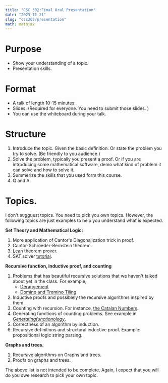 ```yaml
---
title: "CSC 302:Final Oral Presentation"
date: "2023-11-21"
slug: "csc302/presentation"
math: mathjax
--- 
```

# Purpose
- Show your understanding of a topic. 
- Presentation skills.

# Format
- A talk of length 10-15 minutes. 
- Slides. (Required for everyone. You need to submit those slides. )
- You can use the whiteboard during your talk.

# Structure
1. Introduce the topic. Given the basic definition. Or state the problem you try to solve. (Be friendly to you audience.)
2. Solve the problem, typically you present a proof. Or if you are introducing some mathematical software, demo what kind of problem it can solve and how to solve it.
3. Summerize the skills that you used form this course. 
4. Q and A. 
# Topics.
I don't sugguest topics. You need to pick you own topics. However, the following topics are just examples to help you understand what is expected.

<strong>Set Theory and Mathematical Logic:</strong> 
1. More application of Cantor's Diagonalization trick in proof. 
2. Cantor-Schroeder-Bernstein theorem. 
3. [Lean](https://lean-lang.org/) theorem prover.
4. SAT solver [tutorial](https://www.borealisai.com/research-blogs/tutorial-9-sat-solvers-i-introduction-and-applications/). 

<strong>Recursive function, inductive proof, and counting</strong>
1. Problems that has beautiful recursive solutions that we haven't talked about yet in the class. For example, 
    - [Derangement](https://en.wikipedia.org/wiki/Derangement)
    - [Domino and Tromino Tiling](https://leetcode.com/problems/domino-and-tromino-tiling/)
2. Inductive proofs and possiblely the recursive algorithms inspired by them. 
3. Counting with recursion. For instance, [the Catalan Numbers](https://discrete.openmathbooks.org/more/mdm/sec_basic-catalan.html).
4. Generating functions of counting problems. See example in [*Generatingfunctionology*](https://www2.math.upenn.edu/~wilf/gfology2.pdf).
5. Correctness of an algorithm by induction. 
6. Recursive definitions and structural inductive proof. Example: propositional logic string parsing.

<strong>Graphs and trees.</strong>
1. Recursive algorithms on Graphs and trees. 
2. Proofs on graphs and trees. 

The above list is not intended to be complete. Again, I expect that you will do you owe research to pick your own topic. 
